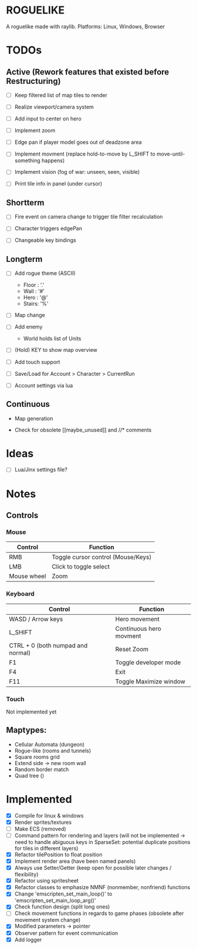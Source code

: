 # ROGUELIKE
A roguelike made with raylib.
Platforms: Linux, Windows, Browser


# TODOs
## Active (Rework features that existed before Restructuring)
- [ ] Keep filtered list of map tiles to render
- [ ] Realize viewport/camera system
- [ ] Add input to center on hero 
- [ ] Implement zoom
- [ ] Edge pan if player model goes out of deadzone area
- [ ] Implement movment (replace hold-to-move by L_SHIFT to move-until-something happens)
- [ ] Implement vision (fog of war: unseen, seen, visible)
- [ ] Print tile info in panel (under cursor)


## Shortterm
- [ ] Fire event on camera change to trigger tile filter recalculation
- [ ] Character triggers edgePan
- [ ] Changeable key bindings


## Longterm
- [ ] Add rogue theme (ASCII)
    - Floor : '.'
    - Wall  : '#'
    - Hero  : '@'
    - Stairs: '%'
- [ ] Map change
- [ ] Add enemy
    - World holds list of Units
- [ ] (Hold) KEY to show map overview
- [ ] Add touch support
- [ ] Save/Load for Account > Character > CurrentRun
- [ ] Account settings via lua


## Continuous
- Map generation

- Check for obsolete [[maybe_unused]] and //* comments


# Ideas
- [ ] Lua/Jinx settings file?


# Notes

## Controls

### Mouse
| Control     | Function                           |
| ----------- | ---------------------------------- |
| RMB         | Toggle cursor control (Mouse/Keys) |
| LMB         | Click to toggle select             |
| Mouse wheel | Zoom                               |


### Keyboard
| Control                           | Function                |
| --------------------------------- | ----------------------- |
| WASD / Arrow keys                 | Hero movement           |
| L_SHIFT                           | Continuous hero movment |
| CTRL + 0 (both numpad and normal) | Reset Zoom              |
| F1                                | Toggle developer mode   |
| F4                                | Exit                    |
| F11                               | Toggle Maximize window  |


### Touch
Not implemented yet

## Maptypes:
- Cellular Automata (dungeon)
- Rogue-like (rooms and tunnels)
- Square rooms grid
- Extend side -> new room wall
- Random border match
- Quad tree ()

# Implemented
- [x] Compile for linux & windows
- [x] Render sprites/textures
- [ ] Make ECS (removed)
- [ ] Command pattern for rendering and layers (will not be implemented -> need to handle abiguous keys in SparseSet: potential duplicate positions for tiles in different layers)
- [x] Refactor tilePosition to float position
- [x] Implement render area (have been named panels)
- [x] Always use Setter/Getter (keep open for possible later changes / flexibility)
- [x] Refactor using spritesheet
- [x] Refactor classes to emphasize NMNF (nonmember, nonfriend) functions
- [x] Change 'emscripten_set_main_loop()' to 'emscripten_set_main_loop_arg()'
- [x] Check function design (split long ones)
- [ ] Check movement functions in regards to game phases (obsolete after movement system change)
- [x] Modified parameters -> pointer
- [x] Observer pattern for event communication
- [x] Add logger